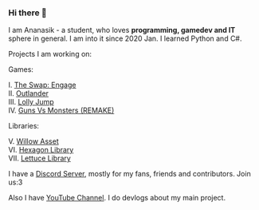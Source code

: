 ### Hi there 👋

I am Ananasik - a student, who loves <b>programming, gamedev and IT</b> sphere in general. I am into it since 2020 Jan. I learned Python and C#. 

Projects I am working on:

Games:

I.    <a href="https://github.com/AnanasikDev/The_Swap_Engage_Public">The Swap: Engage</a><br/>
II.   <a href="https://github.com/AnanasikDev/Outlander">Outlander</a><br/>
III.  <a href="https://github.com/AnanasikDev/LollyJump">Lolly Jump</a><br/>
IV.   <a href="https://github.com/AnanasikDev/Strategy">Guns Vs Monsters (REMAKE)</a><br/>
 
Libraries:

V.    <a href="https://github.com/AnanasikDev/Willow">Willow Asset</a><br/>
VI.   <a href="https://github.com/AnanasikDev/Hexagon">Hexagon Library</a><br/>
VII.  <a href="https://github.com/AnanasikDev/Lettuce">Lettuce Library</a><br/>

I have a <a href="https://discord.gg/HRB6KG8Xby">Discord Server</a>, mostly for my fans, friends and contributors. Join us:3

Also I have <a href="https://www.youtube.com/channel/UCeZG4B_HLpamjCuPPUj3gzA">YouTube Channel</a>. I do devlogs about my main project.
